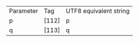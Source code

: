 <table>
<tr><td>Parameter</td><td>Tag</td><td>UTF8 equivalent string</td></tr>
<tr><td>p</td><td>[112]</td><td>p</td></tr>
<tr><td>q</td><td>[113]</td><td>q</td></tr>
</table>
